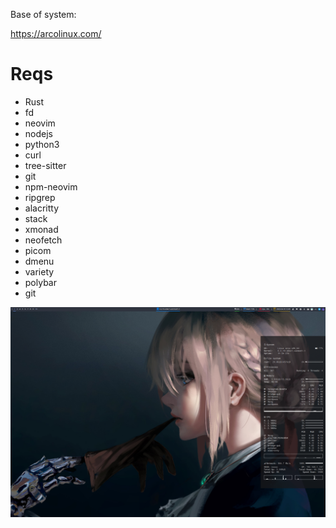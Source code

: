 Base of system:

https://arcolinux.com/

# Reqs

* Rust
* fd
* neovim
* nodejs
* python3
* curl
* tree-sitter
* git
* npm-neovim
* ripgrep
* alacritty
* stack
* xmonad
* neofetch
* picom
* dmenu
* variety
* polybar
* git

![dots](dots.png)
